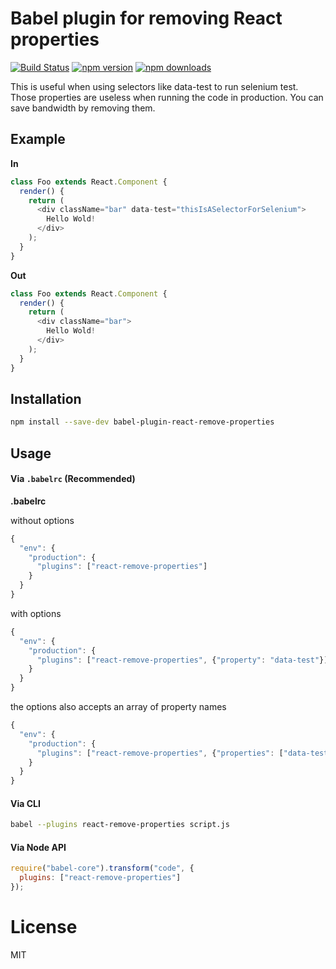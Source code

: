 # Babel plugin for removing React properties

[![Build Status](https://travis-ci.org/oliviertassinari/babel-plugin-react-remove-properties.svg?branch=master)](https://travis-ci.org/oliviertassinari/babel-plugin-react-remove-properties)
[![npm version](https://img.shields.io/npm/v/babel-plugin-react-remove-properties.svg?style=flat-square)](https://www.npmjs.com/package/babel-plugin-react-remove-properties)
[![npm downloads](https://img.shields.io/npm/dm/babel-plugin-react-remove-properties.svg?style=flat-square)](https://www.npmjs.com/package/babel-plugin-react-remove-properties)

This is useful when using selectors like data-test to run selenium test. Those properties are useless when running the code in production. You can save bandwidth by removing them.

## Example

**In**
```js
class Foo extends React.Component {
  render() {
    return (
      <div className="bar" data-test="thisIsASelectorForSelenium">
        Hello Wold!
      </div>
    );
  }
}
```

**Out**
```js
class Foo extends React.Component {
  render() {
    return (
      <div className="bar">
        Hello Wold!
      </div>
    );
  }
}
```

## Installation

```sh
npm install --save-dev babel-plugin-react-remove-properties
```

## Usage

#### Via `.babelrc` (Recommended)

**.babelrc**

without options
```js
{
  "env": {
    "production": {
      "plugins": ["react-remove-properties"]
    }
  }
}
```

with options
```js
{
  "env": {
    "production": {
      "plugins": ["react-remove-properties", {"property": "data-test"}]
    }
  }
}
```

the options also accepts an array of property names

```js
{
  "env": {
    "production": {
      "plugins": ["react-remove-properties", {"properties": ["data-test", "data-foo"]}]
    }
  }
}
```

#### Via CLI

```sh
babel --plugins react-remove-properties script.js
```

#### Via Node API

```js
require("babel-core").transform("code", {
  plugins: ["react-remove-properties"]
});
```

# License

MIT
